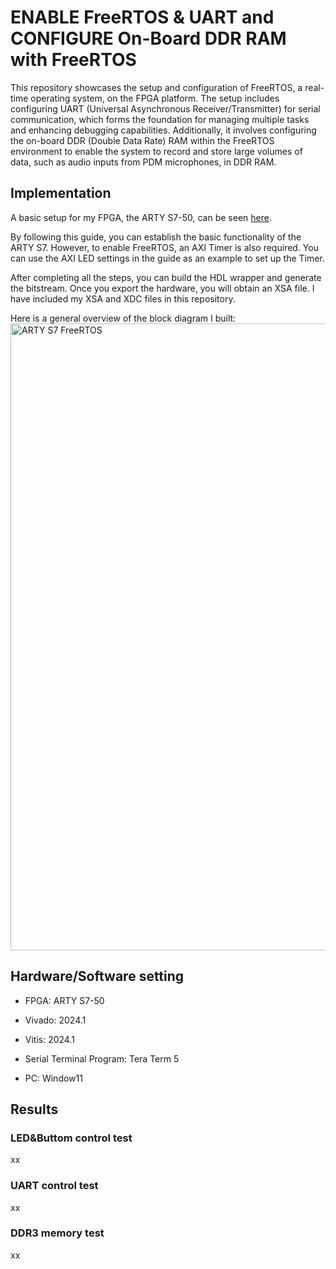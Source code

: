 # ENABLE FreeRTOS & UART and CONFIGURE On-Board DDR RAM with FreeRTOS

This repository showcases the setup and configuration of FreeRTOS, a real-time operating system, on the FPGA platform. The setup includes configuring UART (Universal Asynchronous Receiver/Transmitter) for serial communication, which forms the foundation for managing multiple tasks and enhancing debugging capabilities. Additionally, it involves configuring the on-board DDR (Double Data Rate) RAM within the FreeRTOS environment to enable the system to record and store large volumes of data, such as audio inputs from PDM microphones, in DDR RAM.

## Implementation

A basic setup for my FPGA, the ARTY S7-50, can be seen [here](https://community.element14.com/technologies/fpga-group/b/blog/posts/arty-s7-50-first-baremetal-software-project).

By following this guide, you can establish the basic functionality of the ARTY S7. However, to enable FreeRTOS, an AXI Timer is also required. You can use the AXI LED settings in the guide as an example to set up the Timer.

After completing all the steps, you can build the HDL wrapper and generate the bitstream. Once you export the hardware, you will obtain an XSA file. I have included my XSA and XDC files in this repository.

Here is a general overview of the block diagram I built:
<img width="1003" alt="ARTY S7 FreeRTOS" src="https://github.com/user-attachments/assets/fdd03d65-a541-4d29-96f1-9c37cf1f4ae2">

## Hardware/Software setting
- FPGA: ARTY S7-50
* Vivado: 2024.1
+ Vitis: 2024.1
- Serial Terminal Program: Tera Term 5
* PC: Window11

## Results
### LED&Buttom control test
xx

### UART control test
xx

### DDR3 memory test
xx
